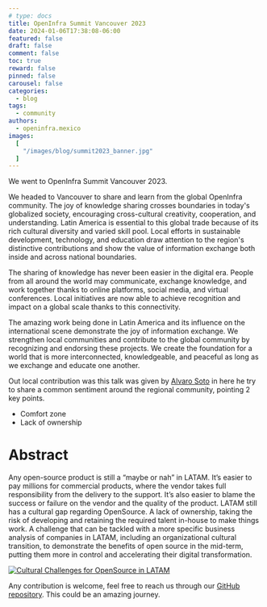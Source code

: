 ```yaml
---
# type: docs
title: OpenInfra Summit Vancouver 2023
date: 2024-01-06T17:38:08-06:00
featured: false
draft: false
comment: false
toc: true
reward: false
pinned: false
carousel: false
categories:
  - blog
tags:
  - community
authors:
  - openinfra.mexico
images:
  [
    "/images/blog/summit2023_banner.jpg"
  ]
---
```


We went to OpenInfra Summit Vancouver 2023.

<!--more-->

We headed to Vancouver to share and learn from the global OpenInfra community. The joy of knowledge sharing crosses boundaries in today's globalized society, encouraging cross-cultural creativity, cooperation, and understanding. Latin America is essential to this global trade because of its rich cultural diversity and varied skill pool. Local efforts in sustainable development, technology, and education draw attention to the region's distinctive contributions and show the value of information exchange both inside and across national boundaries.

The sharing of knowledge has never been easier in the digital era. People from all around the world may communicate, exchange knowledge, and work together thanks to online platforms, social media, and virtual conferences. Local initiatives are now able to achieve recognition and impact on a global scale thanks to this connectivity.

The amazing work being done in Latin America and its influence on the international scene demonstrate the joy of information exchange. We strengthen local communities and contribute to the global community by recognizing and endorsing these projects. We create the foundation for a world that is more interconnected, knowledgeable, and peaceful as long as we exchange and educate one another.

Out local contribution was this talk was given by [Alvaro Soto](/authors/alvaro.soto/) in here he try to share a common sentiment around the regional community, pointing 2 key points.
 - Comfort zone
 - Lack of ownership

# Abstract 
Any open-source product is still a “maybe or nah” in LATAM.  It’s easier to pay millions for commercial products, where the vendor takes full responsibility from the delivery to the support. It’s also easier to blame the success or failure on the vendor and the quality of the product. LATAM still has a cultural gap regarding OpenSource. A lack of ownership, taking the risk of developing and retaining the required talent in-house to make things work. A challenge that can be tackled with a more specific business analysis of companies in LATAM, including an organizational cultural transition, to demonstrate the benefits of open source in the mid-term, putting them more in control and accelerating their digital transformation.

[![Cultural Challenges for OpenSource in LATAM](https://img.youtube.com/vi/LDHATLvKWN8/0.jpg)](https://www.youtube.com/watch?v=LDHATLvKWN8)

Any contribution is welcome, feel free to reach us through our [GitHub repository](https://github.com/opensource-latinamerica/openinframx). This could be an amazing journey.
